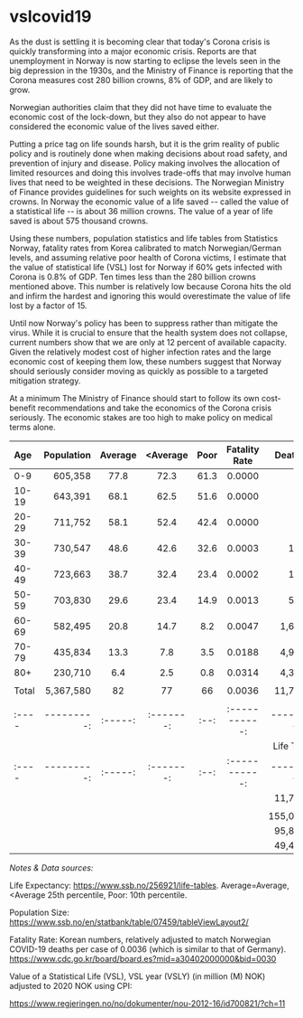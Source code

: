 # vslcovid19

As the dust is settling it is becoming clear that today's Corona crisis is quickly transforming into a major economic crisis. Reports are that unemployment in Norway is now starting to eclipse the levels seen in the big depression in the 1930s, and the Ministry of Finance is reporting that the Corona measures cost 280 billion crowns, 8% of GDP, and are likely to grow.

Norwegian authorities claim that they did not have time to evaluate the economic cost of the lock-down, but they also do not appear to have considered the economic value of the lives saved either.

Putting a price tag on life sounds harsh, but it is the grim reality of public policy and is routinely done when making decisions about road safety, and prevention of injury and disease. Policy making involves the allocation of limited resources and doing this involves trade-offs that may involve human lives that need to be weighted in these decisions. The Norwegian Ministry of Finance provides guidelines for such weights on its website expressed in crowns. In Norway the economic value of a life saved -- called the value of a statistical life -- is about 36 million crowns. The value of a year of life saved is about 575 thousand crowns.

Using these numbers, population statistics and life tables from Statistics Norway, fatality rates from Korea calibrated to match Norwegian/German levels, and assuming relative poor health of Corona victims, I estimate that the value of statistical life (VSL) lost for Norway if 60% gets infected with Corona is 0.8% of GDP. Ten times less than the 280 billion crowns mentioned above. This number is relatively low because Corona hits the old and infirm the hardest and ignoring this would overestimate the value of life lost by a factor of 15.

Until now Norway's policy has been to suppress rather than mitigate the virus. While it is crucial to ensure that the health system does not collapse, current numbers show that we are only at 12 percent of available capacity. Given the relatively modest cost of higher infection rates and the large economic cost of keeping them low, these numbers suggest that Norway should seriously consider moving as quickly as possible to a targeted mitigation strategy.

At a minimum The Ministry of Finance should start to follow its own cost-benefit recommendations and take the economics of the Corona crisis seriously. The economic stakes are too high to make policy on medical terms alone.

| Age   | Population | Average | \<Average | Poor | Fatality Rate |    Deaths | Average | \<Average |   Poor |
| :---- | ---------: | :-----: | :-------: | :--: | :-----------: | --------: | ------: | --------: | -----: |
| 0-9   |    605,358 |  77.8   |   72.3    | 61.3 |    0.0000     |         0 |       0 |         0 |      0 |
| 10-19 |    643,391 |  68.1   |   62.5    | 51.6 |    0.0000     |         0 |       0 |         0 |      0 |
| 20-29 |    711,752 |  58.1   |   52.4    | 42.4 |    0.0000     |         0 |       0 |         0 |      0 |
| 30-39 |    730,547 |  48.6   |   42.6    | 32.6 |    0.0003     |       147 |   7,140 |     6,260 |  4,790 |
| 40-49 |    723,663 |  38.7   |   32.4    | 23.4 |    0.0002     |       106 |   4,100 |     3,431 |  2,478 |
| 50-59 |    703,830 |  29.6   |   23.4    | 14.9 |    0.0013     |       541 |  16,019 |    12,635 |  8,083 |
| 60-69 |    582,495 |  20.8   |   14.7    | 8.2  |    0.0047     |     1,652 |  34,428 |    24,343 | 13,538 |
| 70-79 |    435,834 |  13.3   |    7.8    | 3.5  |    0.0188     |     4,912 |  65,407 |    38,128 | 17,261 |
| 80+   |    230,710 |   6.4   |    2.5    | 0.8  |    0.0314     |     4,348 |  27,944 |    11,040 |  3,264 |
|       |            |         |           |      |               |           |         |           |        |
| Total |  5,367,580 |   82    |    77     |  66  |    0.0036     |    11,705 | 155,037 |    95,837 | 49,414 |
|       |            |         |           |      |               |           |         |           |        |
| :---- | ---------: | :-----: | :-------: | :--: | :-----------: | --------: | ------: | --------: | -----: |
|       |            |         |           |      |               | Life Toll |  VSL(Y) |       NOK |   %GDP |
| :---- | ---------: | :-----: | :-------: | :--: | :-----------: | --------: | ------: | --------: | -----: |
|       |            |         |           |      |               |    11,705 |     36M |  421,380M |   11.9 |
|       |            |         |           |      |               |           |         |           |        |
|       |            |         |           |      |               |   155,037 |  0.575M |   89,146M |    2.5 |
|       |            |         |           |      |               |    95,837 |  0.575M |   55,106M |    1.6 |
|       |            |         |           |      |               |    49,414 |  0.575M |   28,413M |    0.8 |

*Notes & Data sources:*

Life Expectancy: https://www.ssb.no/256921/life-tables. Average=Average, \<Average 25th percentile, Poor: 10th percentile.

Population Size: https://www.ssb.no/en/statbank/table/07459/tableViewLayout2/

Fatality Rate: Korean numbers, relatively adjusted to match Norwegian COVID-19 deaths per case of 0.0036 (which is similar to that of Germany). https://www.cdc.go.kr/board/board.es?mid=a30402000000&bid=0030

Value of a Statistical Life (VSL), VSL year (VSLY) (in million (M) NOK) adjusted to 2020 NOK using CPI:

https://www.regjeringen.no/no/dokumenter/nou-2012-16/id700821/?ch=11
 
